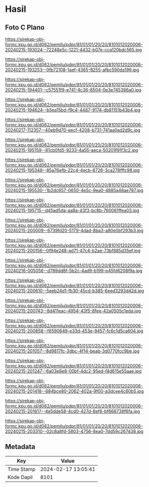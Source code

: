 # Hasil

## Foto C Plano

https://sirekap-obj-formc.kpu.go.id/d062/pemilu/pdpr/81/01/01/20/20/8101012020006-20240215-193024--72248e5c-1221-4432-b07e-cca120bdc565.jpg

https://sirekap-obj-formc.kpu.go.id/d062/pemilu/pdpr/81/01/01/20/20/8101012020006-20240215-193253--0fb72108-1aef-4365-8255-afbc590da199.jpg

https://sirekap-obj-formc.kpu.go.id/d062/pemilu/pdpr/81/01/01/20/20/8101012020006-20240215-194401--c57551f9-e741-4c36-8504-0e3e745396a0.jpg

https://sirekap-obj-formc.kpu.go.id/d062/pemilu/pdpr/81/01/01/20/20/8101012020006-20240215-194624--b5ea15bd-f9c4-4487-9174-db81151b43b4.jpg

https://sirekap-obj-formc.kpu.go.id/d062/pemilu/pdpr/81/01/01/20/20/8101012020006-20240217-112357--40eb9d70-eecf-4208-b731-741aa0ad2d9c.jpg

https://sirekap-obj-formc.kpu.go.id/d062/pemilu/pdpr/81/01/01/20/20/8101012020006-20240215-195159--81cb0fd5-9233-4a55-aeca-50201f91f3c2.jpg

https://sirekap-obj-formc.kpu.go.id/d062/pemilu/pdpr/81/01/01/20/20/8101012020006-20240215-195348--85a76efb-22c4-4ecb-8726-3ca278fffc98.jpg

https://sirekap-obj-formc.kpu.go.id/d062/pemilu/pdpr/81/01/01/20/20/8101012020006-20240215-195530--1b2dc657-0650-4e5c-9ea0-4885a48ae787.jpg

https://sirekap-obj-formc.kpu.go.id/d062/pemilu/pdpr/81/01/01/20/20/8101012020006-20240215-195715--d45ad5da-aa8a-43f3-bc8b-760061ffea03.jpg

https://sirekap-obj-formc.kpu.go.id/d062/pemilu/pdpr/81/01/01/20/20/8101012020006-20240215-200009--6739fd20-5179-4dad-8ba3-a80e0bf293b3.jpg

https://sirekap-obj-formc.kpu.go.id/d062/pemilu/pdpr/81/01/01/20/20/8101012020006-20240215-200156--0f94e248-ad71-47c4-b2ae-73bf885d35ef.jpg

https://sirekap-obj-formc.kpu.go.id/d062/pemilu/pdpr/81/01/01/20/20/8101012020006-20240216-005056--d789dd8f-5b2c-4ad9-b199-e45fd6208f9a.jpg

https://sirekap-obj-formc.kpu.go.id/d062/pemilu/pdpr/81/01/01/20/20/8101012020006-20240215-200610--5eeb24d1-fb30-45cd-b385-6eed3293d42d.jpg

https://sirekap-obj-formc.kpu.go.id/d062/pemilu/pdpr/81/01/01/20/20/8101012020006-20240215-200743--8d411eac-4954-43f5-8fee-42a0505c1eda.jpg

https://sirekap-obj-formc.kpu.go.id/d062/pemilu/pdpr/81/01/01/20/20/8101012020006-20240215-200858--f6590649-e33d-453e-9457-fc6c1d5ca604.jpg

https://sirekap-obj-formc.kpu.go.id/d062/pemilu/pdpr/81/01/01/20/20/8101012020006-20240215-201057--8d9817fc-3dbc-4f14-beab-3d0770fcc9be.jpg

https://sirekap-obj-formc.kpu.go.id/d062/pemilu/pdpr/81/01/01/20/20/8101012020006-20240215-201247--6a03e8e8-00bf-4dc2-95ed-f4d615e55aae.jpg

https://sirekap-obj-formc.kpu.go.id/d062/pemilu/pdpr/81/01/01/20/20/8101012020006-20240215-201418--684bce80-2062-402a-9f00-a3dcee4c60b5.jpg

https://sirekap-obj-formc.kpu.go.id/d062/pemilu/pdpr/81/01/01/20/20/8101012020006-20240215-201617--4e5dde58-4cd0-427d-8ef6-bf668738f6fa.jpg

https://sirekap-obj-formc.kpu.go.id/d062/pemilu/pdpr/81/01/01/20/20/8101012020006-20240215-203310--02c8a8fd-5803-4756-8ea0-7dd59c267438.jpg


## Metadata

| Key        | Value               |
| ---------- | ------------------- |
| Time Stamp | 2024-02-17 13:05:41 |
| Kode Dapil | 8101                |



